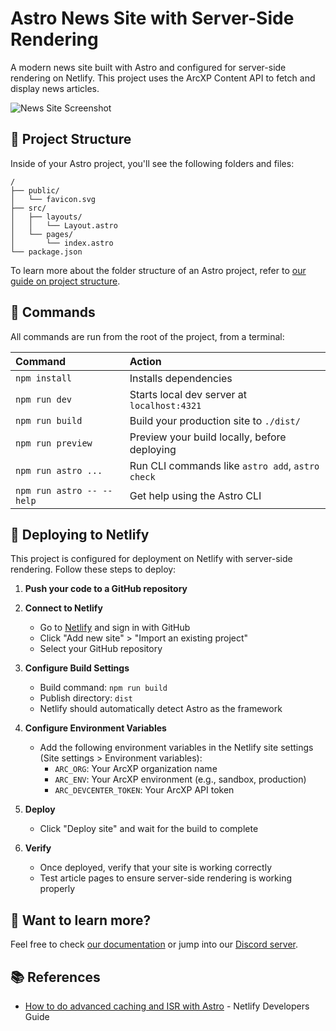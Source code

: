 # Astro News Site with Server-Side Rendering

A modern news site built with Astro and configured for server-side rendering on Netlify. This project uses the ArcXP Content API to fetch and display news articles.

![News Site Screenshot](https://github.com/withastro/astro/assets/2244813/a0a5533c-a856-4198-8470-2d67b1d7c554)

## 🚀 Project Structure

Inside of your Astro project, you'll see the following folders and files:

```text
/
├── public/
│   └── favicon.svg
├── src/
│   ├── layouts/
│   │   └── Layout.astro
│   └── pages/
│       └── index.astro
└── package.json
```

To learn more about the folder structure of an Astro project, refer to [our guide on project structure](https://docs.astro.build/en/basics/project-structure/).

## 🧞 Commands

All commands are run from the root of the project, from a terminal:

| Command                   | Action                                           |
| :------------------------ | :----------------------------------------------- |
| `npm install`             | Installs dependencies                            |
| `npm run dev`             | Starts local dev server at `localhost:4321`      |
| `npm run build`           | Build your production site to `./dist/`          |
| `npm run preview`         | Preview your build locally, before deploying     |
| `npm run astro ...`       | Run CLI commands like `astro add`, `astro check` |
| `npm run astro -- --help` | Get help using the Astro CLI                     |

## 🚀 Deploying to Netlify

This project is configured for deployment on Netlify with server-side rendering. Follow these steps to deploy:

1. **Push your code to a GitHub repository**

2. **Connect to Netlify**
   - Go to [Netlify](https://netlify.com) and sign in with GitHub
   - Click "Add new site" > "Import an existing project"
   - Select your GitHub repository

3. **Configure Build Settings**
   - Build command: `npm run build`
   - Publish directory: `dist`
   - Netlify should automatically detect Astro as the framework

4. **Configure Environment Variables**
   - Add the following environment variables in the Netlify site settings (Site settings > Environment variables):
     - `ARC_ORG`: Your ArcXP organization name
     - `ARC_ENV`: Your ArcXP environment (e.g., sandbox, production)
     - `ARC_DEVCENTER_TOKEN`: Your ArcXP API token

5. **Deploy**
   - Click "Deploy site" and wait for the build to complete

6. **Verify**
   - Once deployed, verify that your site is working correctly
   - Test article pages to ensure server-side rendering is working properly

## 👀 Want to learn more?

Feel free to check [our documentation](https://docs.astro.build) or jump into our [Discord server](https://astro.build/chat).

## 📚 References

- [How to do advanced caching and ISR with Astro](https://developers.netlify.com/guides/how-to-do-advanced-caching-and-isr-with-astro/) - Netlify Developers Guide
